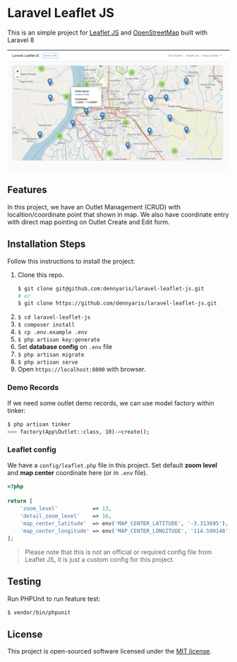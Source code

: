 # Laravel Leaflet JS

This is an simple project for [Leaflet JS](https://leafletjs.com) and [OpenStreetMap](https://www.openstreetmap.org) built with Laravel 8

![Laravel Leaflet JS Project Example](public/screenshots/ss-map.png)

## Features

In this project, we have an Outlet Management (CRUD) with localtion/coordinate point that shown in map. We also have coordinate entry with direct map pointing on Outlet Create and Edit form.

## Installation Steps

Follow this instructions to install the project:

1. Clone this repo.
    ```bash
    $ git clone git@github.com:dennyaris/laravel-leaflet-js.git
    # or
    $ git clone https://github.com/dennyaris/laravel-leaflet-js.git
    ```
2. `$ cd laravel-leaflet-js`
3. `$ composer install`
4. `$ cp .env.example .env`
5. `$ php artisan key:generate`
6. Set **database config** on `.env` file
7. `$ php artisan migrate`
8. `$ php artisan serve`
10. Open `https://localhost:8000` with browser.

### Demo Records

If we need some outlet demo records, we can use model factory within tinker:

```bash
$ php artisan tinker
>>> factory(App\Outlet::class, 10)->create();
```

### Leaflet config

We have a `config/leaflet.php` file in this project. Set default **zoom level** and **map center** coordinate here (or in `.env` file).

```php
<?php

return [
    'zoom_level'           => 13,
    'detail_zoom_level'    => 16,
    'map_center_latitude'  => env('MAP_CENTER_LATITUDE', '-3.313695'),
    'map_center_longitude' => env('MAP_CENTER_LONGITUDE', '114.590148'),
];
```

> Please note that this is not an official or required config file from Leaflet JS, it is just a custom config for this project.

## Testing

Run PHPUnit to run feature test:

```bash
$ vendor/bin/phpunit
```

## License

This project is open-sourced software licensed under the [MIT license](LICENSE).
